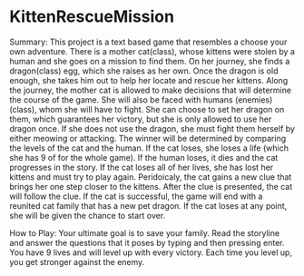 # KittenRescueMission
Summary:
This project is a text based game that resembles a choose your own adventure. There is a mother cat(class), whose kittens were stolen by a human and she goes on a mission to find them. On her journey, she finds a dragon(class) egg, which she raises as her own. Once the dragon is old enough, she takes him out to help her locate and rescue her kittens. Along the journey, the mother cat is allowed to make decisions that will determine the course of the game. She will also be faced with humans (enemies)(class), whom she will have to fight. She can choose to set her dragon on them, which guarantees her victory, but she is only allowed to use her dragon once. If she does not use the dragon, she must fight them herself by either meowing or attacking. The winner will be determined by comparing the levels of the cat and the human. If the cat loses, she loses a life (which she has 9 of for the whole game). If the human loses, it dies and the cat progresses in the story. If the cat loses all of her lives, she has lost her kittens and must try to play again. Peridoicaly, the cat gains a new clue that brings her one step closer to the kittens. After the clue is presented, the cat will follow the clue. If the cat is successful, the game will end with a reunited cat family that has a new pet dragon. If the cat loses at any point, she will be given the chance to start over.

How to Play:
Your ultimate goal is to save your family. Read the storyline and answer the questions that it poses by typing and then pressing enter. You have 9 lives and will level up with every victory. Each time you level up, you get stronger against the enemy. 
